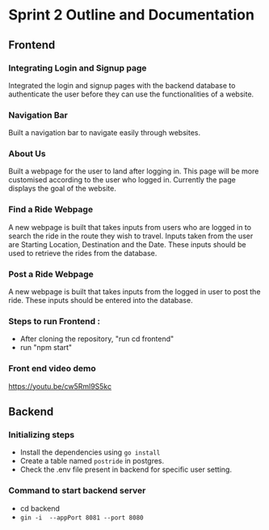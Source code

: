 # Sprint 2 Outline and Documentation

## Frontend

### Integrating Login and Signup page
Integrated the login and signup pages with the backend database to authenticate the user before they can use the functionalities of a website.

### Navigation Bar

Built a navigation bar to navigate easily through websites.

### About Us

Built a webpage for the user to land after logging in. This page will be more customised according to the user who logged in. Currently the page displays the goal of the website.

### Find a Ride Webpage

A new webpage is built that takes inputs from users who are logged in to search the ride in the route they wish to travel. Inputs taken from the user are Starting Location, Destination and the Date. These inputs should be used to retrieve the rides from the database.

### Post a Ride Webpage

A new webpage is built that takes inputs from the logged in user to post the ride. These inputs should be entered into the database.

### Steps to run Frontend :

- After cloning the repository, "run cd frontend"
- run "npm start"

### Front end video demo
 
https://youtu.be/cw5Rml9S5kc

## Backend
### Initializing steps

- Install the dependencies using `go install`
- Create a table named `postride` in postgres.
- Check the .env file present in backend for specific user setting.

### Command to start backend server

- cd backend
- ```gin -i  --appPort 8081 --port 8080```
